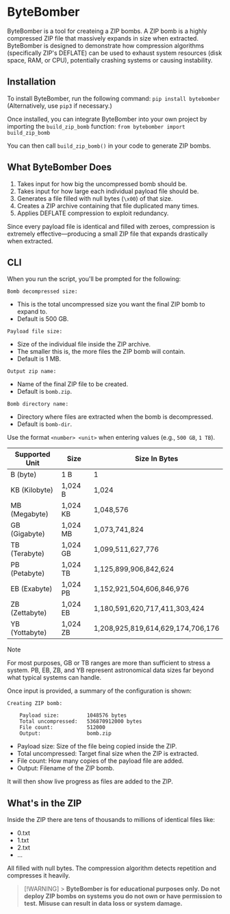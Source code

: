 # ByteBomber

ByteBomber is a tool for createing a ZIP bombs. A ZIP bomb is a highly compressed ZIP file that massively expands in size when extracted. ByteBomber is designed to demonstrate how compression algorithms (specifically ZIP's DEFLATE) can be used to exhaust system resources (disk space, RAM, or CPU), potentially crashing systems or causing instability.

## Installation

To install ByteBomber, run the following command: `pip install bytebomber` (Alternatively, use `pip3` if necessary.)

Once installed, you can integrate ByteBomber into your own project by importing the `build_zip_bomb` function: `from bytebomber import build_zip_bomb`

You can then call `build_zip_bomb()` in your code to generate ZIP bombs.

## What ByteBomber Does

1. Takes input for how big the uncompressed bomb should be.
2. Takes input for how large each individual payload file should be.
3. Generates a file filled with null bytes (`\x00`) of that size.
4. Creates a ZIP archive containing that file duplicated many times.
5. Applies DEFLATE compression to exploit redundancy.

Since every payload file is identical and filled with zeroes, compression is extremely effective—producing a small ZIP file that expands drastically when extracted.

## CLI

When you run the script, you'll be prompted for the following:

`Bomb decompressed size:`

- This is the total uncompressed size you want the final ZIP bomb to expand to.
- Default is 500 GB.

`Payload file size:`

- Size of the individual file inside the ZIP archive.
- The smaller this is, the more files the ZIP bomb will contain.
- Default is 1 MB.

`Output zip name:`

- Name of the final ZIP file to be created.
- Default is `bomb.zip`.

`Bomb directory name:`

- Directory where files are extracted when the bomb is decompressed.
- Default is `bomb-dir`.

Use the format `<number> <unit>` when entering values (e.g., `500 GB`, `1 TB`).

| Supported Unit | Size     | Size In Bytes                     |
| -------------- | -------- | --------------------------------- |
| B (byte)       | 1 B      | 1                                 |
| KB (Kilobyte)  | 1,024 B  | 1,024                             |
| MB (Megabyte)  | 1,024 KB | 1,048,576                         |
| GB (Gigabyte)  | 1,024 MB | 1,073,741,824                     |
| TB (Terabyte)  | 1,024 GB | 1,099,511,627,776                 |
| PB (Petabyte)  | 1,024 TB | 1,125,899,906,842,624             |
| EB (Exabyte)   | 1,024 PB | 1,152,921,504,606,846,976         |
| ZB (Zettabyte) | 1,024 EB | 1,180,591,620,717,411,303,424     |
| YB (Yottabyte) | 1,024 ZB | 1,208,925,819,614,629,174,706,176 |

> [!NOTE]
> For most purposes, GB or TB ranges are more than sufficient to stress a system. PB, EB, ZB, and YB represent astronomical data sizes far beyond what typical systems can handle.

Once input is provided, a summary of the configuration is shown:

```
Creating ZIP bomb:

    Payload size:         1048576 bytes
    Total uncompressed:   536870912000 bytes
    File count:           512000
    Output:               bomb.zip
```

- Payload size: Size of the file being copied inside the ZIP.
- Total uncompressed: Target final size when the ZIP is extracted.
- File count: How many copies of the payload file are added.
- Output: Filename of the ZIP bomb.

It will then show live progress as files are added to the ZIP.

## What's in the ZIP

Inside the ZIP there are tens of thousands to millions of identical files like:

- 0.txt
- 1.txt
- 2.txt
- ...

All filled with null bytes. The compression algorithm detects repetition and compresses it heavily.

> [!WARNING] > **ByteBomber is for educational purposes only. Do not deploy ZIP bombs on systems you do not own or have permission to test. Misuse can result in data loss or system damage.**
